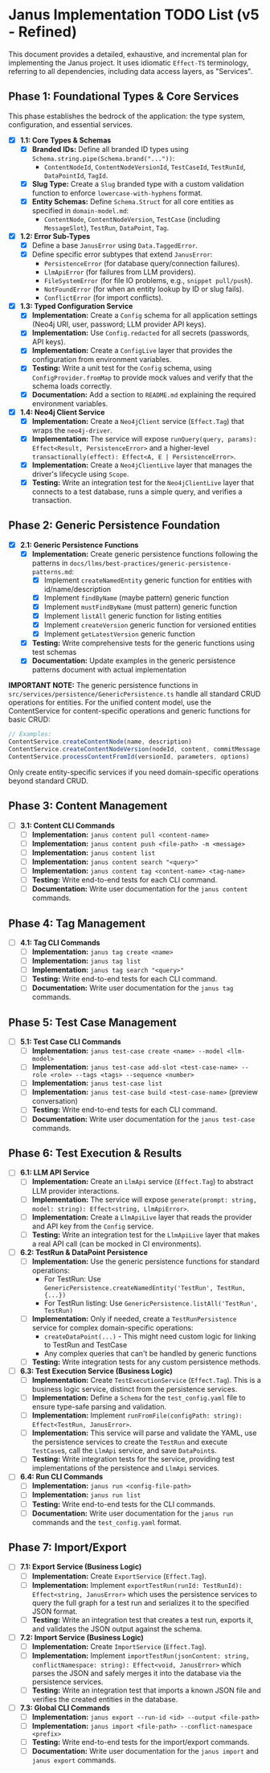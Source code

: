 # Janus Implementation TODO List (v5 - Refined)

This document provides a detailed, exhaustive, and incremental plan for implementing the Janus project. It uses idiomatic `Effect-TS` terminology, referring to all dependencies, including data access layers, as "Services".

## Phase 1: Foundational Types & Core Services

This phase establishes the bedrock of the application: the type system, configuration, and essential services.

- [x] **1.1: Core Types & Schemas**
  - [x] **Branded IDs:** Define all branded ID types using `Schema.string.pipe(Schema.brand("..."))`:
    - `ContentNodeId`, `ContentNodeVersionId`, `TestCaseId`, `TestRunId`, `DataPointId`, `TagId`.
  - [x] **Slug Type:** Create a `Slug` branded type with a custom validation function to enforce `lowercase-with-hyphens` format.
  - [x] **Entity Schemas:** Define `Schema.Struct` for all core entities as specified in `domain-model.md`:
    - `ContentNode`, `ContentNodeVersion`, `TestCase` (including `MessageSlot`), `TestRun`, `DataPoint`, `Tag`.

- [x] **1.2: Error Sub-Types**
  - [x] Define a base `JanusError` using `Data.TaggedError`.
  - [x] Define specific error subtypes that extend `JanusError`:
    - `PersistenceError` (for database query/connection failures).
    - `LlmApiError` (for failures from LLM providers).
    - `FileSystemError` (for file IO problems, e.g., `snippet pull/push`).
    - `NotFoundError` (for when an entity lookup by ID or slug fails).
    - `ConflictError` (for import conflicts).

- [x] **1.3: Typed Configuration Service**
  - [x] **Implementation:** Create a `Config` schema for all application settings (Neo4j URI, user, password; LLM provider API keys).
  - [x] **Implementation:** Use `Config.redacted` for all secrets (passwords, API keys).
  - [x] **Implementation:** Create a `ConfigLive` layer that provides the configuration from environment variables.
  - [x] **Testing:** Write a unit test for the `Config` schema, using `ConfigProvider.fromMap` to provide mock values and verify that the schema loads correctly.
  - [x] **Documentation:** Add a section to `README.md` explaining the required environment variables.

- [x] **1.4: Neo4j Client Service**
  - [x] **Implementation:** Create a `Neo4jClient` service (`Effect.Tag`) that wraps the `neo4j-driver`.
  - [x] **Implementation:** The service will expose `runQuery(query, params): Effect<Result, PersistenceError>` and a higher-level `transactionally(effect): Effect<A, E | PersistenceError>`.
  - [x] **Implementation:** Create a `Neo4jClientLive` layer that manages the driver's lifecycle using `Scope`.
  - [x] **Testing:** Write an integration test for the `Neo4jClientLive` layer that connects to a test database, runs a simple query, and verifies a transaction.

## Phase 2: Generic Persistence Foundation

- [x] **2.1: Generic Persistence Functions**
  - [x] **Implementation:** Create generic persistence functions following the patterns in `docs/llms/best-practices/generic-persistence-patterns.md`:
    - [x] Implement `createNamedEntity` generic function for entities with id/name/description
    - [x] Implement `findByName` (maybe pattern) generic function
    - [x] Implement `mustFindByName` (must pattern) generic function
    - [x] Implement `listAll` generic function for listing entities
    - [x] Implement `createVersion` generic function for versioned entities
    - [x] Implement `getLatestVersion` generic function
  - [x] **Testing:** Write comprehensive tests for the generic functions using test schemas
  - [x] **Documentation:** Update examples in the generic persistence patterns document with actual implementation

**IMPORTANT NOTE:** The generic persistence functions in `src/services/persistence/GenericPersistence.ts` handle all standard CRUD operations for entities. For the unified content model, use the ContentService for content-specific operations and generic functions for basic CRUD:
```typescript
// Examples:
ContentService.createContentNode(name, description)
ContentService.createContentNodeVersion(nodeId, content, commitMessage, parents)
ContentService.processContentFromId(versionId, parameters, options)
```
Only create entity-specific services if you need domain-specific operations beyond standard CRUD.

## Phase 3: Content Management

- [ ] **3.1: Content CLI Commands**
  - [ ] **Implementation:** `janus content pull <content-name>`
  - [ ] **Implementation:** `janus content push <file-path> -m <message>`
  - [ ] **Implementation:** `janus content list`
  - [ ] **Implementation:** `janus content search "<query>"`
  - [ ] **Implementation:** `janus content tag <content-name> <tag-name>`
  - [ ] **Testing:** Write end-to-end tests for each CLI command.
  - [ ] **Documentation:** Write user documentation for the `janus content` commands.

## Phase 4: Tag Management

- [ ] **4.1: Tag CLI Commands**
  - [ ] **Implementation:** `janus tag create <name>`
  - [ ] **Implementation:** `janus tag list`
  - [ ] **Implementation:** `janus tag search "<query>"`
  - [ ] **Testing:** Write end-to-end tests for each CLI command.
  - [ ] **Documentation:** Write user documentation for the `janus tag` commands.

## Phase 5: Test Case Management

- [ ] **5.1: Test Case CLI Commands**
  - [ ] **Implementation:** `janus test-case create <name> --model <llm-model>`
  - [ ] **Implementation:** `janus test-case add-slot <test-case-name> --role <role> --tags <tags> --sequence <number>`
  - [ ] **Implementation:** `janus test-case list`
  - [ ] **Implementation:** `janus test-case build <test-case-name>` (preview conversation)
  - [ ] **Testing:** Write end-to-end tests for each CLI command.
  - [ ] **Documentation:** Write user documentation for the `janus test-case` commands.

## Phase 6: Test Execution & Results

- [ ] **6.1: LLM API Service**
  - [ ] **Implementation:** Create an `LlmApi` service (`Effect.Tag`) to abstract LLM provider interactions.
  - [ ] **Implementation:** The service will expose `generate(prompt: string, model: string): Effect<string, LlmApiError>`.
  - [ ] **Implementation:** Create a `LlmApiLive` layer that reads the provider and API key from the `Config` service.
  - [ ] **Testing:** Write an integration test for the `LlmApiLive` layer that makes a real API call (can be mocked in CI environments).

- [ ] **6.2: TestRun & DataPoint Persistence**
  - [ ] **Implementation:** Use the generic persistence functions for standard operations:
    - For TestRun: Use `GenericPersistence.createNamedEntity('TestRun', TestRun, {...})`
    - For TestRun listing: Use `GenericPersistence.listAll('TestRun', TestRun)`
  - [ ] **Implementation:** Only if needed, create a `TestRunPersistence` service for complex domain-specific operations:
    - `createDataPoint(...)` - This might need custom logic for linking to TestRun and TestCase
    - Any complex queries that can't be handled by generic functions
  - [ ] **Testing:** Write integration tests for any custom persistence methods.

- [ ] **6.3: Test Execution Service (Business Logic)**
  - [ ] **Implementation:** Create `TestExecutionService` (`Effect.Tag`). This is a business logic service, distinct from the persistence services.
  - [ ] **Implementation:** Define a `Schema` for the `test_config.yaml` file to ensure type-safe parsing and validation.
  - [ ] **Implementation:** Implement `runFromFile(configPath: string): Effect<TestRun, JanusError>`.
  - [ ] **Implementation:** This service will parse and validate the YAML, use the persistence services to create the `TestRun` and execute `TestCase`s, call the `LlmApi` service, and save `DataPoint`s.
  - [ ] **Testing:** Write integration tests for the service, providing test implementations of the persistence and `LlmApi` services.

- [ ] **6.4: Run CLI Commands**
  - [ ] **Implementation:** `janus run <config-file-path>`
  - [ ] **Implementation:** `janus run list`
  - [ ] **Testing:** Write end-to-end tests for the CLI commands.
  - [ ] **Documentation:** Write user documentation for the `janus run` commands and the `test_config.yaml` format.

## Phase 7: Import/Export

- [ ] **7.1: Export Service (Business Logic)**
  - [ ] **Implementation:** Create `ExportService` (`Effect.Tag`).
  - [ ] **Implementation:** Implement `exportTestRun(runId: TestRunId): Effect<string, JanusError>` which uses the persistence services to query the full graph for a test run and serializes it to the specified JSON format.
  - [ ] **Testing:** Write an integration test that creates a test run, exports it, and validates the JSON output against the schema.

- [ ] **7.2: Import Service (Business Logic)**
  - [ ] **Implementation:** Create `ImportService` (`Effect.Tag`).
  - [ ] **Implementation:** Implement `importTestRun(jsonContent: string, conflictNamespace: string): Effect<void, JanusError>` which parses the JSON and safely merges it into the database via the persistence services.
  - [ ] **Testing:** Write an integration test that imports a known JSON file and verifies the created entities in the database.

- [ ] **7.3: Global CLI Commands**
  - [ ] **Implementation:** `janus export --run-id <id> --output <file-path>`
  - [ ] **Implementation:** `janus import <file-path> --conflict-namespace <prefix>`
  - [ ] **Testing:** Write end-to-end tests for the import/export commands.
  - [ ] **Documentation:** Write user documentation for the `janus import` and `janus export` commands.
